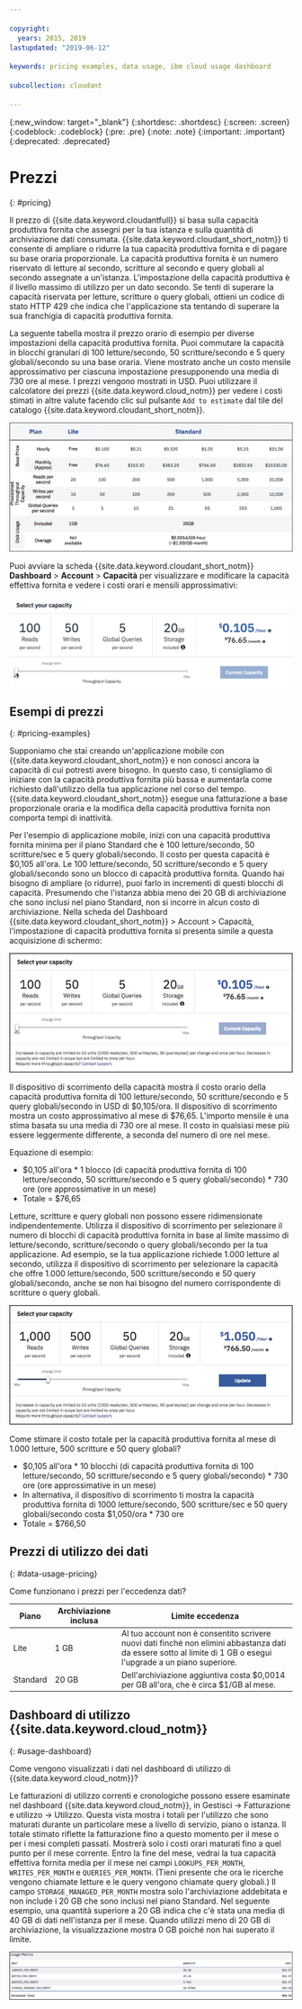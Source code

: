 ```yaml
---

copyright:
  years: 2015, 2019
lastupdated: "2019-06-12"

keywords: pricing examples, data usage, ibm cloud usage dashboard

subcollection: cloudant

---
```


{:new_window: target="_blank"}
{:shortdesc: .shortdesc}
{:screen: .screen}
{:codeblock: .codeblock}
{:pre: .pre}
{:note: .note}
{:important: .important}
{:deprecated: .deprecated}

<!-- Acrolinx: 2019-01-11 -->

# Prezzi
{: #pricing}

Il prezzo di {{site.data.keyword.cloudantfull}} si basa sulla capacità produttiva fornita che assegni per la tua istanza e sulla quantità di archiviazione dati consumata. {{site.data.keyword.cloudant_short_notm}} ti consente di ampliare o ridurre la tua capacità produttiva fornita e di pagare su base oraria proporzionale. La capacità produttiva fornita è un numero riservato di letture al secondo, scritture al secondo e query globali al secondo assegnate a un'istanza. L'impostazione della capacità produttiva è il livello massimo di utilizzo per un dato secondo. Se tenti di superare la capacità riservata per letture, scritture o query globali, ottieni un codice di stato HTTP 429 che indica che l'applicazione sta tentando di superare la sua franchigia di capacità produttiva fornita.

La seguente tabella mostra il prezzo orario di esempio per diverse impostazioni della capacità produttiva fornita. Puoi commutare la capacità in blocchi granulari di 100 letture/secondo, 50 scritture/secondo e 5 query globali/secondo su una base oraria. Viene mostrato anche un costo mensile approssimativo per ciascuna impostazione presupponendo una media di 730 ore al mese. I prezzi vengono mostrati in USD. Puoi utilizzare il calcolatore dei prezzi {{site.data.keyword.cloud_notm}} per vedere i costi stimati in altre valute facendo clic sul pulsante `Add to estimate` dal tile del catalogo {{site.data.keyword.cloudant_short_notm}}.

![foglio di calcolo dei prezzi](../images/pricing_spreadsheet.png)

Puoi avviare la scheda {{site.data.keyword.cloudant_short_notm}} **Dashboard** > **Account** > **Capacità** per visualizzare e modificare la capacità effettiva fornita e vedere i costi orari e mensili approssimativi: 

![dispositivo di scorrimento](../images/migrate2.gif)

## Esempi di prezzi 
{: #pricing-examples}

Supponiamo che stai creando un'applicazione mobile con {{site.data.keyword.cloudant_short_notm}} e non conosci ancora la capacità di cui potresti avere bisogno. In questo caso, ti consigliamo di iniziare con la capacità produttiva fornita più bassa e aumentarla come richiesto dall'utilizzo della tua applicazione nel corso del tempo. {{site.data.keyword.cloudant_short_notm}} esegue una fatturazione a base proporzionale oraria e la modifica della capacità produttiva fornita non comporta tempi di inattività. 

Per l'esempio di applicazione mobile, inizi con una capacità produttiva fornita minima per il piano Standard che è
100 letture/secondo, 50 scritture/sec e 5 query globali/secondo. Il costo per questa capacità è  $0,105 all'ora. Le 100 letture/secondo, 50 scritture/secondo e 5 query globali/secondo sono
un blocco di capacità produttiva fornita. Quando hai bisogno di ampliare (o ridurre), puoi farlo in incrementi di questi blocchi di capacità. Presumendo che l'istanza abbia meno dei 20 GB di archiviazione che sono inclusi nel piano Standard, non si incorre in alcun costo di archiviazione. Nella scheda
del Dashboard {{site.data.keyword.cloudant_short_notm}} > Account > Capacità, l'impostazione di capacità produttiva fornita si presenta simile a questa acquisizione di schermo:

![{{site.data.keyword.cloudant_short_notm}} - scheda Capacità del dashboard](../images/cloudant-dashboard.png)

Il dispositivo di scorrimento della capacità mostra il costo orario della capacità produttiva fornita di 100 letture/secondo, 50 scritture/secondo e 5 query globali/secondo in USD di $0,105/ora. Il dispositivo di scorrimento mostra un costo approssimativo al mese di $76,65. L'importo mensile è una stima basata su una media di 730 ore al mese. Il costo in qualsiasi mese più essere leggermente differente, a seconda del numero di ore nel mese.

Equazione di esempio: 

- $0,105 all'ora \* 1 blocco (di capacità produttiva fornita di 100 letture/secondo, 50 scritture/secondo e 5 query globali/secondo) \* 730 ore (ore approssimative in un mese)
- Totale = $76,65


Letture, scritture e query globali non possono essere ridimensionate indipendentemente. Utilizza il dispositivo di scorrimento per selezionare il numero di blocchi di capacità produttiva fornita in base al limite massimo di letture/secondo, scritture/secondo o query globali/secondo per la tua applicazione. Ad esempio, se la tua applicazione richiede 1.000 letture al secondo, utilizza il dispositivo di scorrimento per selezionare la capacità che offre 1.000 letture/secondo, 500 scritture/secondo e 50 query globali/secondo, anche se non hai bisogno del numero corrispondente di scritture o query globali.

![{{site.data.keyword.cloudant_short_notm}} - scheda Capacità del dashboard con più capacità selezionata](../images/cloudant-gran-tuning.png)

Come stimare il costo totale per la capacità produttiva fornita al mese di 1.000 letture, 500 scritture e 50 query globali? 

- $0,105 all'ora \* 10 blocchi (di capacità produttiva fornita di 100 letture/secondo, 50 scritture/secondo e 5 query globali/secondo) \* 730 ore (ore approssimative in un mese)
- In alternativa, il dispositivo di scorrimento ti mostra la capacità produttiva fornita di 1000 letture/secondo, 500 scritture/sec e 50 query globali/secondo costa $1,050/ora \* 730 ore
- Totale = $766,50

## Prezzi di utilizzo dei dati
{: #data-usage-pricing}

Come funzionano i prezzi per l'eccedenza dati?

Piano | Archiviazione inclusa | Limite eccedenza
-----|------------------|--------------
Lite | 1 GB |  Al tuo account non è consentito scrivere nuovi dati finché non elimini abbastanza dati da essere sotto al limite di 1 GB o esegui l'upgrade a un piano superiore.
Standard | 20 GB | Dell'archiviazione aggiuntiva costa $0,0014 per GB all'ora, che è circa $1/GB al mese.

## Dashboard di utilizzo {{site.data.keyword.cloud_notm}} 
{: #usage-dashboard}

Come vengono visualizzati i dati nel dashboard di utilizzo di {{site.data.keyword.cloud_notm}}?

Le fatturazioni di utilizzo correnti e cronologiche possono essere esaminate nel dashboard {{site.data.keyword.cloud_notm}}, in Gestisci -> Fatturazione e utilizzo -> Utilizzo. Questa vista mostra i totali per l'utilizzo che sono maturati durante un particolare mese a livello di servizio, piano o istanza.  Il totale stimato riflette la fatturazione fino a questo momento per il mese o per i mesi completi passati. Mostrerà solo i costi orari maturati fino a quel punto per il mese corrente. Entro la fine del mese, vedrai la tua capacità effettiva fornita media per il mese nei campi `LOOKUPS_PER_MONTH`, `WRITES_PER_MONTH` e `QUERIES_PER_MONTH`. (Tieni presente che ora le ricerche vengono chiamate letture e le query vengono chiamate query globali.) Il campo `STORAGE_MANAGED_PER_MONTH` mostra solo l'archiviazione addebitata e non include i 20 GB che sono inclusi nel piano Standard. Nel seguente esempio, una quantità superiore a 20 GB indica che c'è stata una media di 40 GB di dati nell'istanza per il mese. Quando utilizzi meno di 20 GB di archiviazione, la visualizzazione mostra 0 GB poiché non hai superato il limite.   

![{{site.data.keyword.cloudant_short_notm}} Vista delle metriche di utilizzo del dashboard con STORAGE_MANAGED_PER_MONTH più elevato](../images/usage-dashboard1.png)


